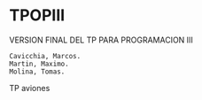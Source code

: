 # TPOPIII
  VERSION FINAL DEL TP PARA PROGRAMACION III
  
    Cavicchia, Marcos.
    Martin, Maximo.
    Molina, Tomas.
TP aviones
